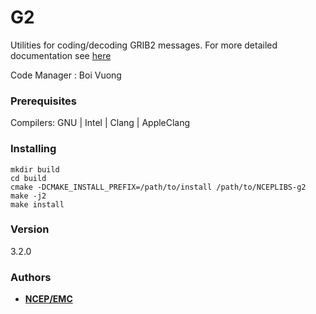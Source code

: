 # G2

Utilities for coding/decoding GRIB2 messages. For more detailed documentation see [here](grib2.doc)

Code Manager : Boi Vuong


### Prerequisites

Compilers: GNU | Intel | Clang | AppleClang 


### Installing

```
mkdir build
cd build
cmake -DCMAKE_INSTALL_PREFIX=/path/to/install /path/to/NCEPLIBS-g2
make -j2
make install
```


### Version
3.2.0


### Authors

* **[NCEP/EMC](mailto:NCEP.List.EMC.nceplibs.Developers@noaa.gov)** 
